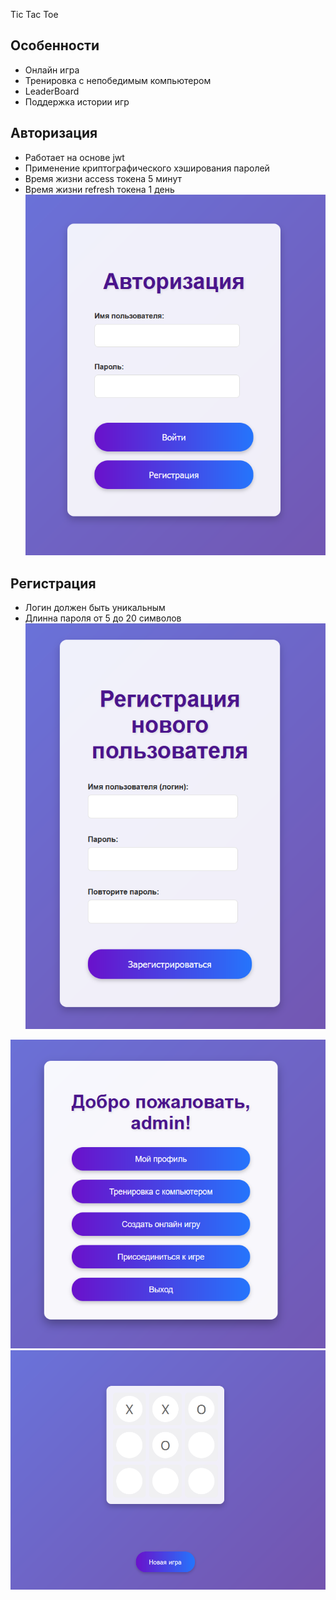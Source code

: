 Tic Tac Toe

## Особенности
- Онлайн игра
- Тренировка с непобедимым компьютером
- LeaderBoard
- Поддержка истории игр

## Авторизация
- Работает на основе jwt
- Применение криптографического хэширования паролей
- Время жизни access токена 5 минут
- Время жизни refresh токена 1 день<br>
![auth](images/auth.png)
## Регистрация
- Логин должен быть уникальным
- Длинна пароля от 5 до 20 символов<br>
![signUp](images/signUp.png)

![main](images/main.png)
![game](images/game.png)
